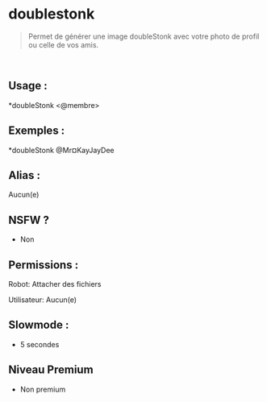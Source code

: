# doublestonk

> Permet de générer une image doubleStonk avec votre photo de profil ou celle de vos amis.

<br>

## Usage :

*doubleStonk <@membre>

## Exemples :

*doubleStonk @Mr¤KayJayDee

## Alias :

Aucun(e)

## NSFW ?

- Non

## Permissions :

Robot: Attacher des fichiers
<br>

Utilisateur: Aucun(e)

## Slowmode :

- 5 secondes

## Niveau Premium

- Non premium